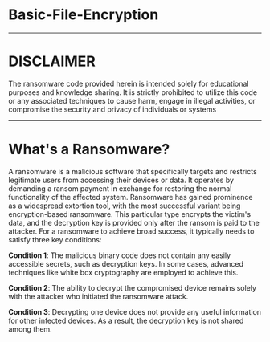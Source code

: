 # Basic-File-Encryption

-------------

# DISCLAIMER

The ransomware code provided herein is intended solely for educational purposes and knowledge sharing. It is strictly prohibited to utilize this code or any associated techniques to cause harm, engage in illegal activities, or compromise the security and privacy of individuals or systems

-------------

# What's a Ransomware?

A ransomware is a malicious software that specifically targets and restricts legitimate users from accessing their devices or data. It operates by demanding a ransom payment in exchange for restoring the normal functionality of the affected system. Ransomware has gained prominence as a widespread extortion tool, with the most successful variant being encryption-based ransomware. This particular type encrypts the victim's data, and the decryption key is provided only after the ransom is paid to the attacker.
For a ransomware to achieve broad success, it typically needs to satisfy three key conditions:

**Condition 1**: The malicious binary code does not contain any easily accessible secrets, such as decryption keys. In some cases, advanced techniques like white box cryptography are employed to achieve this.

**Condition 2**: The ability to decrypt the compromised device remains solely with the attacker who initiated the ransomware attack.

**Condition 3**: Decrypting one device does not provide any useful information for other infected devices. As a result, the decryption key is not shared among them.
